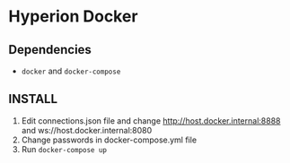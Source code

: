 # Hyperion Docker

## Dependencies
- `docker` and `docker-compose`

## INSTALL
1. Edit connections.json file and change http://host.docker.internal:8888 and ws://host.docker.internal:8080
2. Change passwords in docker-compose.yml file
3. Run `docker-compose up`
